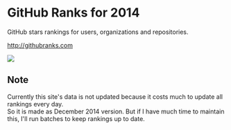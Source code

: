 # GitHub Ranks for 2014

GitHub stars rankings for users, organizations and repositories.

http://githubranks.com

[![](http://i.gyazo.com/c737a76774886f59ba73215c01e5d053.png)](http://githubranks.com)

## Note

Currently this site's data is not updated because it costs much to update all rankings every day.  
So it is made as December 2014 version. But if I have much time to maintain this, I'll run batches to keep rankings up to date.
